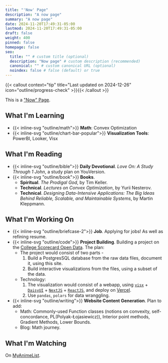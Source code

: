 ```yaml
---
title: "'Now' Page"
description: "A now page"
summary: "A now page"
date: 2024-11-20T17:49:31-05:00
lastmod: 2024-11-20T17:49:31-05:00
draft: false
weight: 400
pinned: false
homepage: false
seo:
  title: "" # custom title (optional)
  description: "Now page" # custom description (recommended)
  canonical: "" # custom canonical URL (optional)
  noindex: false # false (default) or true
---
```


{{< callout context="tip" title="Last updated on 2024-12-26" icon="outline/progress-check" >}}{{< /callout >}}

This is a ["Now" Page](https://nownownow.com/about).

## What I'm Learning

- {{< inline-svg "outline/math">}} **Math**: Convex Optimization
- {{< inline-svg "outline/chart-bar-popular">}} **Visualization Tools**: PowerBI, Looker, Visx

## What I'm Reading

- {{< inline-svg "outline/bible">}} **Daily Devotional**. *Love On: A Study Through 1 John*, a study plan on YouVersion.
- {{< inline-svg "outline/book">}} **Books**.
    - **Spiritual**. *The Prodigal God*, by Tim Keller.
    - **Technical**. *Lectures on Convex Optimization*, by Yurii Nesterov.
    - **Technical**. *Designing Data-Intensive Applications: The Big Ideas Behind Reliable, Scalable, and Maintainable Systems*, by Martin Kleppmann.

## What I'm Working On

- {{< inline-svg "outline/briefcase-2">}} **Job**. Applying for jobs! As well as refining resume.
- {{< inline-svg "outline/code">}} **Project Building**. Building a project on the [College Scorecard Open Data](https://collegescorecard.ed.gov/data/). The plan:
    - The project would consist of two parts -
        1. Build a PostgresSQL database from the raw data files, document it, using this site.
        2. Build interactive visualizations from the files, using a subset of the data.
    - Technology:
        1. The visualization would consist of a webapp, using [`visx`](https://airbnb.io/visx/) + [`DaisyUI`](https://daisyui.com/) + [`NextJS`](https://nextjs.org/) + [`ReactJS`](https://react.dev/), and deploy on [Vercel](https://vercel.com/).
        2. Use `pandas`, `polars` for data wranggling.
- {{< inline-svg "outline/writing">}} **Website Content Generation**. Plan to add:
    - Math: Commonly-used Function classes (notions on convexity, self-concordance, PL(Polyak-Łojasiewicz)), Interior point methods, Gradient Methods, Lower Bounds.
    - Blog: Math journey.

## What I'm Watching

On [MyAnimeList](https://myanimelist.net/animelist/Cabbage_Cat?status=1).
